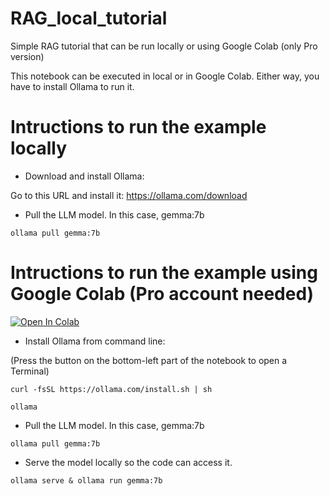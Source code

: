 # RAG_local_tutorial
Simple RAG tutorial that can be run locally or using Google Colab (only Pro version)

This notebook can be executed in local or in Google Colab. 
Either way, you have to install Ollama to run it.

# Intructions to run the example locally

* Download and install Ollama: 

Go to this URL and install it: https://ollama.com/download

* Pull the LLM model. In this case, gemma:7b

```
ollama pull gemma:7b
```


# Intructions to run the example using Google Colab (Pro account needed)

<a target="_blank" href="https://colab.research.google.com/github/sergiopaniego/RAG_local_tutorial/blob/main/example.ipynb">
  <img src="https://colab.research.google.com/assets/colab-badge.svg" alt="Open In Colab"/>
</a>

* Install Ollama from command line:

(Press the button on the bottom-left part of the notebook to open a Terminal)

```
curl -fsSL https://ollama.com/install.sh | sh

ollama
```

* Pull the LLM model. In this case, gemma:7b

```
ollama pull gemma:7b
```

* Serve the model locally so the code can access it.

```
ollama serve & ollama run gemma:7b
```
